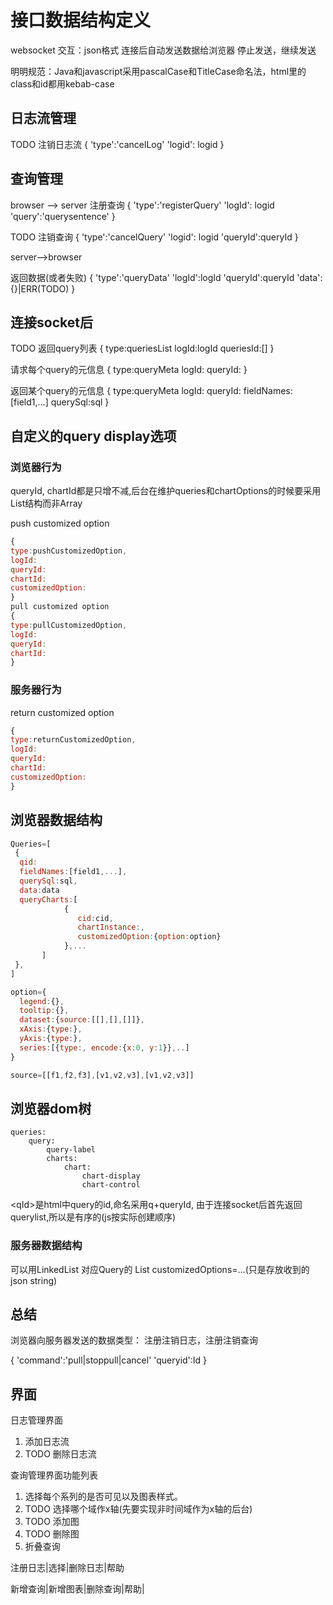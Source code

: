 # 接口数据结构定义

websocket 交互：json格式
连接后自动发送数据给浏览器
停止发送，继续发送

明明规范：Java和javascript采用pascalCase和TitleCase命名法，html里的class和id都用kebab-case

## 日志流管理

TODO 注销日志流
{
'type':'cancelLog'
'logid': logid
}

## 查询管理

browser --> server
注册查询
{
'type':'registerQuery'
'logId': logid
'query':'querysentence'
}

TODO 注销查询
{
'type':'cancelQuery'
'logid': logid
'queryId':queryId
}

server-->browser

返回数据(或者失败)
{
'type':'queryData'
'logId':logId
'queryId':queryId
'data':{}|ERR(TODO)
}

## 连接socket后

TODO 返回query列表
{
type:queriesList
logId:logId
queriesId:[]
}

请求每个query的元信息
{
type:queryMeta
logId:
queryId:
}

返回某个query的元信息
{
type:queryMeta
logId:
queryId:
fieldNames:[field1,...]
querySql:sql
}

## 自定义的query display选项

### 浏览器行为

queryId, chartId都是只增不减,后台在维护queries和chartOptions的时候要采用List结构而非Array

push customized option

```javascript
{
type:pushCustomizedOption,
logId:
queryId:
chartId:
customizedOption:
}
pull customized option
{
type:pullCustomizedOption,
logId:
queryId:
chartId:
}
```

### 服务器行为

return customized option

```javascript
{
type:returnCustomizedOption,
logId:
queryId:
chartId:
customizedOption:
}
```

## 浏览器数据结构

```javascript
Queries=[
 {
  qid:
  fieldNames:[field1,...],
  querySql:sql,
  data:data
  queryCharts:[
            {
               cid:cid,
               chartInstance:,
               customizedOption:{option:option}
            },...
       ]
 },
]

option={
  legend:{},
  tooltip:{},
  dataset:{source:[[],[],[]]},
  xAxis:{type:},
  yAxis:{type:},
  series:[{type:, encode:{x:0, y:1}},..]
}

source=[[f1,f2,f3],[v1,v2,v3],[v1,v2,v3]]
```

## 浏览器dom树

```text
queries:
    query:
        query-label
        charts:
            chart:
                chart-display
                chart-control
```

\<qId\>是html中query的id,命名采用q+queryId, 由于连接socket后首先返回querylist,所以是有序的(js按实际创建顺序)

### 服务器数据结构

可以用LinkedList
对应Query的
List customizedOptions=...(只是存放收到的json string)

## 总结

浏览器向服务器发送的数据类型：
注册注销日志，注册注销查询

{
'command':'pull|stoppull|cancel'
'queryid':Id
}

## 界面

日志管理界面

1. 添加日志流
2. TODO 删除日志流

查询管理界面功能列表

1. 选择每个系列的是否可见以及图表样式。
2. TODO 选择哪个域作x轴(先要实现非时间域作为x轴的后台)
3. TODO 添加图
4. TODO 删除图
5. 折叠查询

注册日志|选择|删除日志|帮助

新增查询|新增图表|删除查询|帮助|
